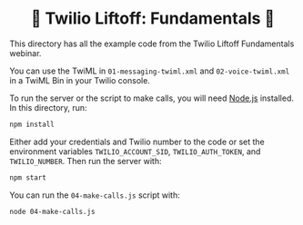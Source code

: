 <h1 align="center">🚀 Twilio Liftoff: Fundamentals 🚀</h1>

This directory has all the example code from the Twilio Liftoff Fundamentals webinar.

You can use the TwiML in `01-messaging-twiml.xml` and `02-voice-twiml.xml` in a TwiML Bin in your Twilio console.

To run the server or the script to make calls, you will need [Node.js](https://nodejs.org/en/) installed. In this directory, run:

```bash
npm install
```

Either add your credentials and Twilio number to the code or set the environment variables `TWILIO_ACCOUNT_SID`, `TWILIO_AUTH_TOKEN`, and `TWILIO_NUMBER`. Then run the server with:

```bash
npm start
```

You can run the `04-make-calls.js` script with:

```bash
node 04-make-calls.js
```